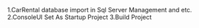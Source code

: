 1.CarRental database import in Sql Server Management and etc.
2.ConsoleUI Set As Startup Project 
3.Build Project
